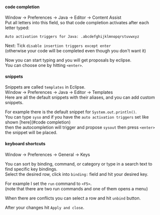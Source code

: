 #### code completion

Window -> Preferences -> Java -> Editor -> Content Assist\
Put all letters into this field, so that code completion activates after each letter typed:
```
Auto activation triggers for Java: .abcdefghijklmnopqrstuvwxyz
```

Next: Tick `disable insertion triggers except enter`\
(otherwise your code will be completed even though you don't want it)

Now you can start typing and you will get proposals by eclipse.\
You can choose one by hitting `<enter>`.


#### snippets

Snippets are called `templates` in Eclipse.\
Window -> Preferences -> Java -> Editor -> Templates\
Here are all the default snippets with their aliases, and you can add custom snippets.

For example there is the default snippet for `System.out.println()`.\
You can type `syso` and if you have the `auto activation triggers` set like shown [here](#code completion)\
then the autocompletion will trigger and propose `sysout` then press `<enter>` the snippet will be placed.


#### keyboard shortcuts

Window -> Preferences -> General -> Keys

You can sort by binding, command, or category or type in a search text to find specific key bindings.\
Select the desired row, click into `binding:` field and hit your desired key.

For example I set the `run` command to `<F5>`.\
(note that there are two run commands and one of them opens a menu)

When there are conflicts you can select a row and hit `unbind` button.

After your changes hit `Apply and close`.
